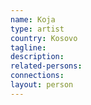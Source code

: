 ```yaml
---
name: Koja
type: artist
country: Kosovo
tagline:
description:
related-persons:
connections:
layout: person
---
```

